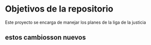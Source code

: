 # Objetivos de la repositorio

Este proyecto se encarga de manejar los planes de la liga de la justicia


## estos cambiosson nuevos